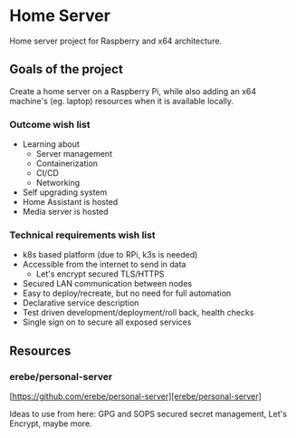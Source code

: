 # Home Server

Home server project for Raspberry and x64 architecture.

## Goals of the project

Create a home server on a Raspberry Pi, while also
adding an x64 machine's (eg. laptop) resources when
it is available locally.

### Outcome wish list

- Learning about
  - Server management
  - Containerization
  - CI/CD
  - Networking
- Self upgrading system
- Home Assistant is hosted
- Media server is hosted

### Technical requirements wish list

- k8s based platform (due to RPi, k3s is needed)
- Accessible from the internet to send in data
  - Let's encrypt secured TLS/HTTPS
- Secured LAN communication between nodes
- Easy to deploy/recreate, but no need for full automation
- Declarative service description
- Test driven development/deployment/roll back, health checks
- Single sign on to secure all exposed services

## Resources

### erebe/personal-server

[https://github.com/erebe/personal-server][erebe/personal-server]

Ideas to use from here: GPG and SOPS secured secret
management, Let's Encrypt, maybe more.

[healthchecks.io]: https://healthchecks.io/
[k9s]: https://k9scli.io/
[erebe/personal-server]: https://github.com/erebe/personal-server
